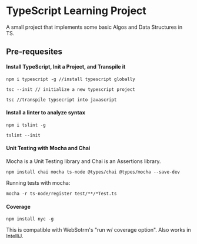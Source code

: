 # TypeScript Learning Project

A small project that implements some basic Algos and Data Structures in TS.

## Pre-requesites

#### Install TypeScript, Init a Project, and Transpile it
`npm i typescript -g //install typescript globally`

`tsc --init // initialize a new typescript project`

`tsc //transpile typsecript into javascript` 
#### Install a linter to analyze syntax
`npm i tslint -g`

`tslint --init`

#### Unit Testing with Mocha and Chai
Mocha is a Unit Testing library and Chai is an Assertions library.

`npm install chai mocha ts-node @types/chai @types/mocha --save-dev`

Running tests with mocha:

`mocha -r ts-node/register test/**/*Test.ts`

#### Coverage
`npm install nyc -g`

This is compatible with WebSotrm's "run w/ coverage option".
Also works in IntelliJ.

